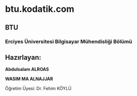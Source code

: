 # btu.kodatik.com
## BTU
### Erciyes Üniversitesi Bilgisayar Mühendisliği Bölümü  

## Hazırlayan:  

**Abdulsalam ALROAS**  

**WASIM MA ALNAJJAR**  

Öğretim Üyesi: Dr. Fehim KÖYLÜ
